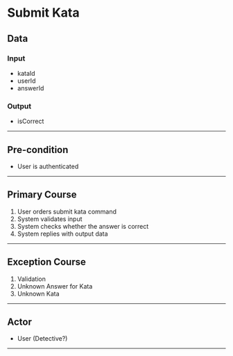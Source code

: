 # Submit Kata

## Data

### Input

- kataId
- userId
- answerId

### Output

- isCorrect

---

## Pre-condition

- User is authenticated

---

## Primary Course

1. User orders submit kata command
2. System validates input
3. System checks whether the answer is correct
4. System replies with output data

---

## Exception Course

1. Validation
2. Unknown Answer for Kata
3. Unknown Kata

---

## Actor

- User (Detective?)

---
